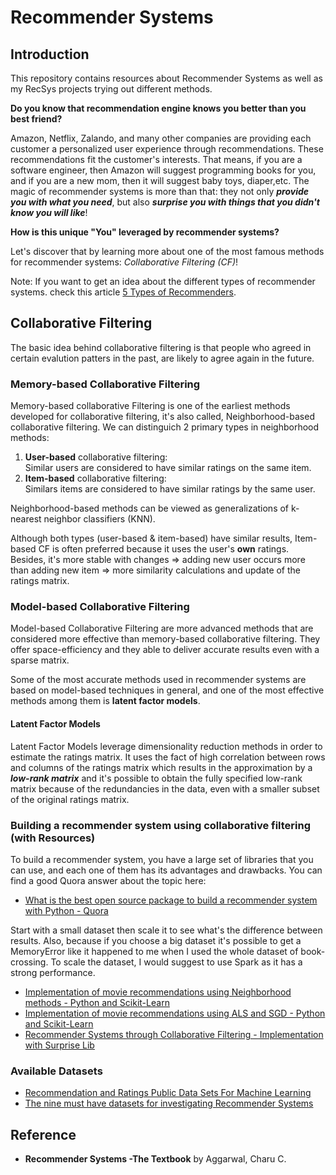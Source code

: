 # Recommender Systems
## Introduction
This repository contains resources about Recommender Systems as well as my RecSys projects trying out different methods.

**Do you know that recommendation engine knows you better than you best friend?** 

Amazon, Netflix, Zalando, and many other companies are providing each customer a personalized user experience through recommendations. These recommendations fit the customer's interests. That means, if you are a software engineer, then Amazon will suggest programming books for you, and if you are a new mom, then it will suggest baby toys, diaper,etc. 
The magic of recommender systems is more than that: they not only ***provide you with what you need***, but also ***surprise you with things that you didn't know you will like***!

**How is this unique "You" leveraged by recommender systems?**

Let's discover that by learning more about one of the most famous methods for recommender systems: *Collaborative Filtering (CF)*!

Note: If you want to get an idea about the different types of recommender systems. check this article [5 Types of Recommenders](https://www.datasciencecentral.com/profiles/blogs/5-types-of-recommenders).

## Collaborative Filtering 
The basic idea behind collaborative filtering is that people who agreed in certain evalution patters in the past, are likely to agree again in the future.

### Memory-based Collaborative Filtering
Memory-based collaborative Filtering is one of the earliest methods developed for collaborative filtering, it's also called, Neighborhood-based collaborative filtering. We can distinguich 2 primary types in neighborhood methods:
1. **User-based** collaborative filtering:<br>
   Similar users are considered to have similar ratings on the same item.
2. **Item-based** collaborative filtering:<br>
   Similars items are considered to have similar ratings by the same user. <br>

Neighborhood-based methods can be viewed as generalizations of k-nearest neighbor classifiers (KNN).

Although both types (user-based & item-based) have similar results, Item-based CF is often preferred because it uses the user's **own** ratings. Besides, it's more stable with changes => adding new user occurs more than adding new item => more similarity calculations and update of the ratings matrix.
### Model-based Collaborative Filtering

Model-based Collaborative Filtering are more advanced methods that are considered more effective than memory-based collaborative filtering. They offer space-efficiency and they able to deliver accurate results even with a sparse matrix.

Some of the most accurate methods used in recommender systems are based on model-based techniques in general, and one of the most effective methods among them is **latent factor models**.

#### Latent Factor Models
Latent Factor Models leverage dimensionality reduction methods in order to estimate the ratings matrix. It uses the fact of high correlation between rows and columns of the ratings matrix which results in the approximation by a ***low-rank matrix*** and it's possible to obtain the fully specified low-rank matrix because of the redundancies in the data, even with a smaller subset of the original ratings matrix.

### Building a recommender system using collaborative filtering (with Resources)

To build a recommender system, you have a large set of libraries that you can use, and each one of them has its advantages and drawbacks.
You can find a good Quora answer about the topic here:

* [What is the best open source package to build a recommender system with Python - Quora](https://www.quora.com/What-is-the-best-open-source-package-to-build-a-recommender-system-in-Python/answer/Xavier-Amatriain?srid=hpTX9)

Start with a small dataset then scale it to see what's the difference between results. Also, because if you choose a big dataset it's possible to get a MemoryError like it happened to me when I used the whole dataset of book-crossing. To scale the dataset, I would suggest to use Spark as it has a strong performance.

* [Implementation of movie recommendations using Neighborhood methods - Python and Scikit-Learn](http://blog.ethanrosenthal.com/2015/11/02/intro-to-collaborative-filtering/)
* [Implementation of movie recommendations using ALS and SGD - Python and Scikit-Learn](http://blog.ethanrosenthal.com/2016/01/09/explicit-matrix-factorization-sgd-als/)
* [Recommender Systems through Collaborative Filtering - Implementation with Surprise Lib](https://blog.dominodatalab.com/recommender-systems-collaborative-filtering/)


### Available Datasets

* [Recommendation and Ratings Public Data Sets For Machine Learning](https://gist.github.com/entaroadun/1653794)
* [The nine must have datasets for investigating Recommender Systems](https://gab41.lab41.org/the-nine-must-have-datasets-for-investigating-recommender-systems-ce9421bf981c)

## Reference
* **Recommender Systems -The Textbook** by Aggarwal, Charu C.
